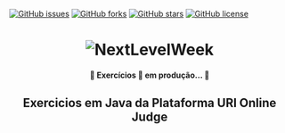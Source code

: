 
[![GitHub issues](https://img.shields.io/github/issues/charllysemerenciano/ExerciciosUriOnlineJudge)](https://github.com/charllysemerenciano/ExerciciosUriOnlineJudge/issues)
[![GitHub forks](https://img.shields.io/github/forks/charllysemerenciano/ExerciciosUriOnlineJudge)](https://github.com/charllysemerenciano/ExerciciosUriOnlineJudge/network)
[![GitHub stars](https://img.shields.io/github/stars/charllysemerenciano/ExerciciosUriOnlineJudge)](https://github.com/charllysemerenciano/ExerciciosUriOnlineJudge/stargazers)
[![GitHub license](https://img.shields.io/github/license/charllysemerenciano/ExerciciosUriOnlineJudge)](https://github.com/charllysemerenciano/ExerciciosUriOnlineJudge)

<h1 align="center">
    <img alt="NextLevelWeek" title="#NextLevelWeek" src="https://www.urionlinejudge.com.br//judge/img/5.0/logo.130615.png?1591503281" />
</h1>
<h4 align="center"> 
	🚧 Exercícios 🚀 em produção... 🚧
</h4>
<h2 align="center">
    Exercicios em Java da Plataforma URI Online Judge
</h2>
